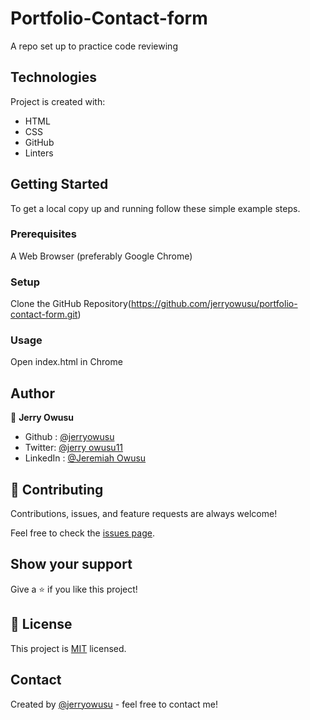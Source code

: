 # Portfolio-Contact-form
A repo set up to practice code reviewing 

## Technologies

Project is created with:

* HTML
* CSS
* GitHub
* Linters

## Getting Started

To get a local copy up and running follow these simple example steps.

### Prerequisites

A Web Browser (preferably Google Chrome)

### Setup

Clone the GitHub Repository(https://github.com/jerryowusu/portfolio-contact-form.git)

### Usage

Open index.html in Chrome

## Author

👤 **Jerry Owusu**

- Github : [@jerryowusu](https://github.com/jerryowusu)
- Twitter: [@jerry owusu11](https://twitter.com/jerryowusu1)
- LinkedIn : [@Jeremiah Owusu](https://www.linkedin.com/in/jerry-owusu/)


## 🤝 Contributing

Contributions, issues, and feature requests  are always welcome!

Feel free to check the [issues page](https://github.com/jerryowusu/portfolio-contact-form/issues).

## Show your support

Give a ⭐️ if you like this project!

## 📝 License

This project is [MIT](LICENSE) licensed.

## Contact

Created by [@jerryowusu](https://github.com/jerryowusu) - feel free to contact me!


